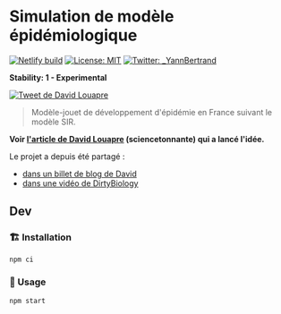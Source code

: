 # Simulation de modèle épidémiologique

[![Netlify build](https://img.shields.io/netlify/83ff0951-67f0-4ed2-8ecf-1927f4d20902)](https://sciencetonnante-epidemie.netlify.com/)
[![License: MIT](https://img.shields.io/badge/License-MIT-yellow.svg)](./license)
[![Twitter: _YannBertrand](https://img.shields.io/twitter/follow/_YannBertrand.svg?style=social)](https://twitter.com/_YannBertrand)

**Stability: 1 - Experimental**

[![Tweet de David Louapre](./images/tweet-dlouapre.png)](https://twitter.com/dlouapre/status/1237850901886296065)

> Modèle-jouet de développement d'épidémie en France suivant le modèle SIR.

**Voir [l'article de David Louapre](https://sciencetonnante.wordpress.com/2020/03/12/epidemie-nuage-radioactif-et-distanciation-sociale/) (sciencetonnante) qui a lancé l'idée.**

Le projet a depuis été partagé :

- [dans un billet de blog de David](https://scienceetonnante.com/2020/03/12/epidemie-nuage-radioactif-et-distanciation-sociale/)
- [dans une vidéo de DirtyBiology](https://youtu.be/bM7AOBxqjnE?t=726)

## Dev

### 🏗 Installation

```sh
npm ci
```

### 🚀 Usage

```sh
npm start
```

